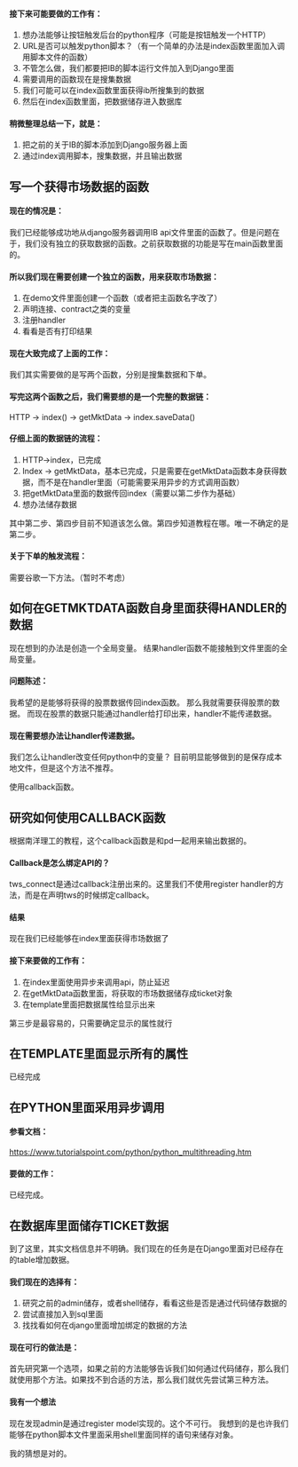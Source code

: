 #### 接下来可能要做的工作有：
1.	想办法能够让按钮触发后台的python程序（可能是按钮触发一个HTTP）
2.	URL是否可以触发python脚本？（有一个简单的办法是index函数里面加入调用脚本文件的函数）
3.	不管怎么做，我们都要把IB的脚本运行文件加入到Django里面
4.	需要调用的函数现在是搜集数据
5.	我们可能可以在index函数里面获得ib所搜集到的数据
6.	然后在index函数里面，把数据储存进入数据库

#### 稍微整理总结一下，就是：
1.	把之前的关于IB的脚本添加到Django服务器上面
2.	通过index调用脚本，搜集数据，并且输出数据

## 写一个获得市场数据的函数
#### 现在的情况是：
我们已经能够成功地从django服务器调用IB api文件里面的函数了。但是问题在于，我们没有独立的获取数据的函数。之前获取数据的功能是写在main函数里面的。

#### 所以我们现在需要创建一个独立的函数，用来获取市场数据：
1.	在demo文件里面创建一个函数（或者把主函数名字改了）
2.	声明连接、contract之类的变量
3.	注册handler
4.	看看是否有打印结果


#### 现在大致完成了上面的工作：
我们其实需要做的是写两个函数，分别是搜集数据和下单。

#### 写完这两个函数之后，我们需要想的是一个完整的数据链：
HTTP -> index() -> getMktData -> index.saveData()

#### 仔细上面的数据链的流程：
1.	HTTP->index，已完成
2.	Index -> getMktData，基本已完成，只是需要在getMktData函数本身获得数据，而不是在handler里面（可能需要采用异步的方式调用函数）
3.	把getMktData里面的数据传回index（需要以第二步作为基础）
4.	想办法储存数据

其中第二步、第四步目前不知道该怎么做。第四步知道教程在哪。唯一不确定的是第二步。


#### 关于下单的触发流程：
需要谷歌一下方法。（暂时不考虑）

## 如何在GETMKTDATA函数自身里面获得HANDLER的数据
现在想到的办法是创造一个全局变量。
结果handler函数不能接触到文件里面的全局变量。

#### 问题陈述：
我希望的是能够将获得的股票数据传回index函数。
那么我就需要获得股票的数据。
而现在股票的数据只能通过handler给打印出来，handler不能传递数据。

#### 现在需要想办法让handler传递数据。
我们怎么让handler改变任何python中的变量？
目前明显能够做到的是保存成本地文件，但是这个方法不推荐。

使用callback函数。

## 研究如何使用CALLBACK函数
根据南洋理工的教程，这个callback函数是和pd一起用来输出数据的。

#### Callback是怎么绑定API的？
tws_connect是通过callback注册出来的。这里我们不使用register handler的方法，而是在声明tws的时候绑定callback。

#### 结果
现在我们已经能够在index里面获得市场数据了

#### 接下来要做的工作有：
1.	在index里面使用异步来调用api，防止延迟
2.	在getMktData函数里面，将获取的市场数据储存成ticket对象
3.	在template里面把数据属性给显示出来

第三步是最容易的，只需要确定显示的属性就行

## 在TEMPLATE里面显示所有的属性
已经完成

## 在PYTHON里面采用异步调用
#### 参看文档：
https://www.tutorialspoint.com/python/python_multithreading.htm

#### 要做的工作：
已经完成。

## 在数据库里面储存TICKET数据

到了这里，其实文档信息并不明确。我们现在的任务是在Django里面对已经存在的table增加数据。
#### 我们现在的选择有：
1.	研究之前的admin储存，或者shell储存，看看这些是否是通过代码储存数据的
2.	尝试直接加入到sql里面
3.	找找看如何在django里面增加绑定的数据的方法

#### 现在可行的做法是：
首先研究第一个选项，如果之前的方法能够告诉我们如何通过代码储存，那么我们就使用那个方法。如果找不到合适的方法，那么我们就优先尝试第三种方法。

#### 我有一个想法
现在发现admin是通过register model实现的。这个不可行。
我想到的是也许我们能够在python脚本文件里面采用shell里面同样的语句来储存对象。

我的猜想是对的。




